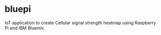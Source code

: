 # bluepi
IoT application to create Cellular signal strength heatmap using Raspberry Pi and IBM Bluemix
